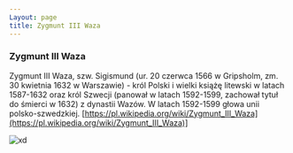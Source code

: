 ```yaml
---
Layout: page
title: Zygmunt III Waza
---
```

### Zygmunt III Waza
Zygmunt III Waza, szw. Sigismund (ur. 20 czerwca 1566 w Gripsholm, zm. 30 kwietnia 1632 w Warszawie) - król Polski i wielki książę litewski w latach 1587-1632 oraz król Szwecji (panował w latach 1592-1599, zachował tytuł do śmierci w 1632) z dynastii Wazów. W latach 1592-1599 głowa unii polsko-szwedzkiej.
[https://pl.wikipedia.org/wiki/Zygmunt_III_Waza](https://pl.wikipedia.org/wiki/Zygmunt_III_Waza)]

![xd](https://historiaszlachecka.pl/wp-content/uploads/2020/11/Zygmunt-III-Waza-e1605732447874.jpg)
